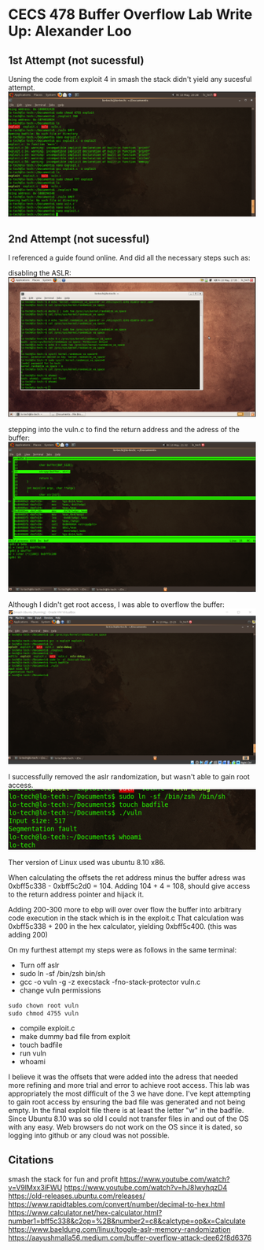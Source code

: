 # CECS 478 Buffer Overflow Lab Write Up: Alexander Loo

## 1st Attempt (not sucessful)
Usning the code from exploit 4 in smash the stack didn't yield any sucesful attempt.
![first_attempt](not_work.png)

## 2nd Attempt (not sucessful)
I referenced a guide found online.  And did all the necessary steps such as:

disabling the ASLR:
![disable](disable_aslr.png)

stepping into the vuln.c to find the return address and the adress of the buffer:
![stepping](step_in_gdb.png)

Although I didn't get root access, I was able to overflow the buffer:
![overflow](seg_fault.png)

I successfully removed the aslr randomization, but wasn't able to gain root access.
![root](no_root.png)

Ther version of Linux used was ubuntu 8.10 x86.

When calculating the offsets the ret address minus the buffer adress was 0xbff5c338 - 0xbff5c2d0 = 104.
Adding 104 + 4 = 108, should give access to the return address pointer and hijack it.

Adding 200-300 more to ebp will over over flow the buffer into arbitrary code execution in the stack which is in the exploit.c
That calculation was 0xbff5c338 + 200 in the hex calculator, yielding 0xbff5c400.  (this was adding 200)

On my furthest attempt my steps were as follows in the same terminal:
- Turn off aslr
- sudo ln -sf /bin/zsh bin/sh
- gcc -o vuln -g -z execstack -fno-stack-protector vuln.c
- change vuln permissions
```
sudo chown root vuln
sudo chmod 4755 vuln
```
- compile exploit.c
- make dummy bad file from exploit
- touch badfile
- run vuln
- whoami

I believe it was the offsets that were added into the adress that needed more refining and more trial and error to achieve root access.
This lab was appropriately the most difficult of the 3 we have done.  I've kept attempting to gain root access by ensuring the bad file was generated and not being empty. In the final exploit file there is at least the letter "w" in the badfile. Since Ubuntu 8.10 was so old I could not transfer files in and out of the OS with any easy.  Web browsers do not work on the OS since it is dated, so logging into github or any cloud was not possible.  


## Citations
smash the stack for fun and profit
https://www.youtube.com/watch?v=V9lMxx3iFWU
https://www.youtube.com/watch?v=hJ8IwyhqzD4
https://old-releases.ubuntu.com/releases/
https://www.rapidtables.com/convert/number/decimal-to-hex.html
https://www.calculator.net/hex-calculator.html?number1=bff5c338&c2op=%2B&number2=c8&calctype=op&x=Calculate
https://www.baeldung.com/linux/toggle-aslr-memory-randomization
https://aayushmalla56.medium.com/buffer-overflow-attack-dee62f8d6376
